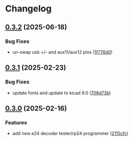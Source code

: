# Changelog

## [0.3.2](https://github.com/mikesmitty/rp24-dcc-decoder/compare/rp24-usb-tester-v0.3.1...rp24-usb-tester-v0.3.2) (2025-06-18)


### Bug Fixes

* un-swap usb +/- and aux11/aux12 pins ([1f776d0](https://github.com/mikesmitty/rp24-dcc-decoder/commit/1f776d04f63d8f8768ab01cb2be59e1d0c34c532))

## [0.3.1](https://github.com/mikesmitty/rp24-dcc-decoder/compare/rp24-usb-tester-v0.3.0...rp24-usb-tester-v0.3.1) (2025-02-23)


### Bug Fixes

* update fonts and update to kicad 9.0 ([708d73b](https://github.com/mikesmitty/rp24-dcc-decoder/commit/708d73b6243eea81ae5f8e1142ea019fc21d64b7))

## [0.3.0](https://github.com/mikesmitty/rp24-dcc-decoder/compare/rp24-usb-tester-v0.2.0...rp24-usb-tester-v0.3.0) (2025-02-16)


### Features

* add new e24 decoder tester/rp24 programmer ([2115cfc](https://github.com/mikesmitty/rp24-dcc-decoder/commit/2115cfca512d0ccf7c0052a0154a3ae7812805ee))
